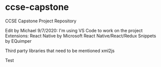 # ccse-capstone

CCSE Capstone Project Repository

Edit by Michael 9/7/2020:
I'm using VS Code to work on the project
Extensions:
React Native by Microsoft
React Native/React/Redux Snippets by EQuimper

Third party libraries that need to be mentioned
xml2js

Test
